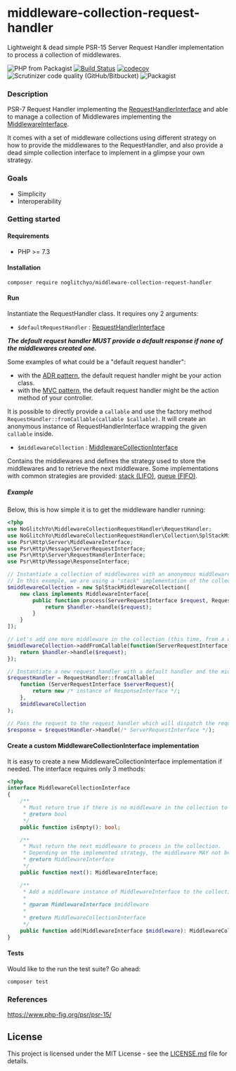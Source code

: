# middleware-collection-request-handler

Lightweight & dead simple PSR-15 Server Request Handler implementation to process a collection of middlewares.

![PHP from Packagist](https://img.shields.io/packagist/php-v/noglitchyo/middleware-collection-request-handler.svg)
[![Build Status](https://travis-ci.org/noglitchyo/middleware-collection-request-handler.svg?branch=master)](https://travis-ci.org/noglitchyo/middleware-collection-request-handler)
[![codecov](https://codecov.io/gh/noglitchyo/middleware-collection-request-handler/branch/master/graph/badge.svg)](https://codecov.io/gh/noglitchyo/middleware-collection-request-handler)
![Scrutinizer code quality (GitHub/Bitbucket)](https://img.shields.io/scrutinizer/quality/g/noglitchyo/middleware-collection-request-handler.svg)
![Packagist](https://img.shields.io/packagist/l/noglitchyo/middleware-collection-request-handler.svg)

### Description

PSR-7 Request Handler implementing the [RequestHandlerInterface](https://github.com/php-fig/http-server-handler/blob/master/src/RequestHandlerInterface.php) 
and able to manage a collection of Middlewares implementing the [MiddlewareInterface](https://github.com/php-fig/http-server-middleware/blob/master/src/MiddlewareInterface.php).

It comes with a set of middleware collections using different strategy on how to provide the middlewares to the RequestHandler, and also provide a dead simple collection interface to implement in a glimpse your own strategy.

### Goals

- Simplicity
- Interoperability

### Getting started

#### Requirements

- PHP >= 7.3

#### Installation

`composer require noglitchyo/middleware-collection-request-handler`

#### Run

Instantiate the RequestHandler class. It requires ony 2 arguments: 

- `$defaultRequestHandler` : [RequestHandlerInterface](https://github.com/php-fig/http-server-handler/blob/master/src/RequestHandlerInterface.php)

***The default request handler MUST provide a default response if none of the middlewares created one.***

Some examples of what could be a "default request handler": 
- with the [ADR pattern](https://en.wikipedia.org/wiki/Action%E2%80%93domain%E2%80%93responder), the default request handler might be your action class.
- with the [MVC pattern](https://en.wikipedia.org/wiki/Model%E2%80%93view%E2%80%93controller), the default request handler might be the action method of your controller.

It is possible to directly provide a `callable` and use the factory method `RequestHandler::fromCallable(callable $callable)`. 
It will create an anonymous instance of RequestHandlerInterface wrapping the given `callable` inside.

- `$middlewareCollection` : [MiddlewareCollectionInterface](https://github.com/noglitchyo/middleware-collection-request-handler/blob/master/src/MiddlewareCollectionInterface.php)

Contains the middlewares and defines the strategy used to store the middlewares and to retrieve the next middleware.
Some implementations with common strategies are provided: [stack (LIFO)](https://github.com/noglitchyo/middleware-collection-request-handler/blob/master/src/Collection/SplStackMiddlewareCollection.php), [queue (FIFO)](https://github.com/noglitchyo/middleware-collection-request-handler/blob/master/src/Collection/SplQueueMiddlewareCollection.php).

##### Example

Below, this is how simple it is to get the middleware handler running:

```php
<?php
use NoGlitchYo\MiddlewareCollectionRequestHandler\RequestHandler;
use NoGlitchYo\MiddlewareCollectionRequestHandler\Collection\SplStackMiddlewareCollection;
use Psr\Http\Server\MiddlewareInterface;
use Psr\Http\Message\ServerRequestInterface;
use Psr\Http\Server\RequestHandlerInterface;
use Psr\Http\Message\ResponseInterface;

// Instantiate a collection of middlewares with an anonymous middleware class.
// In this example, we are using a "stack" implementation of the collection.
$middlewareCollection = new SplStackMiddlewareCollection([
    new class implements MiddlewareInterface{
        public function process(ServerRequestInterface $request, RequestHandlerInterface $handler) : ResponseInterface{
            return $handler->handle($request);
        }
    }
]);

// Let's add one more middleware in the collection (this time, from a callable)
$middlewareCollection->addFromCallable(function(ServerRequestInterface $request, RequestHandlerInterface $handler){
    return $handler->handle($request);
});

// Instantiate a new request handler with a default handler and the middleware collection.
$requestHandler = RequestHandler::fromCallable(
    function (ServerRequestInterface $serverRequest){
        return new /* instance of ResponseInterface */;
    }, 
    $middlewareCollection
);

// Pass the request to the request handler which will dispatch the request to the middlewares.
$response = $requestHandler->handle(/* ServerRequestInterface */); 

```

#### Create a custom MiddlewareCollectionInterface implementation

It is easy to create a new MiddlewareCollectionInterface implementation if needed. The interface requires only 3 methods:
```php
<?php
interface MiddlewareCollectionInterface
{
    /**
     * Must return true if there is no middleware in the collection to process.
     * @return bool
     */
    public function isEmpty(): bool;

    /**
     * Must return the next middleware to process in the collection.
     * Depending on the implemented strategy, the middleware MAY not be removed from the collection.
     * @return MiddlewareInterface
     */
    public function next(): MiddlewareInterface;

    /**
     * Add a middleware instance of MiddlewareInterface to the collection.
     *
     * @param MiddlewareInterface $middleware
     *
     * @return MiddlewareCollectionInterface
     */
    public function add(MiddlewareInterface $middleware): MiddlewareCollectionInterface;
}
```

#### Tests

Would like to the run the test suite? Go ahead:

`composer test`

### References

https://www.php-fig.org/psr/psr-15/

## License

This project is licensed under the MIT License - see the [LICENSE.md](LICENSE.md) file for details.

